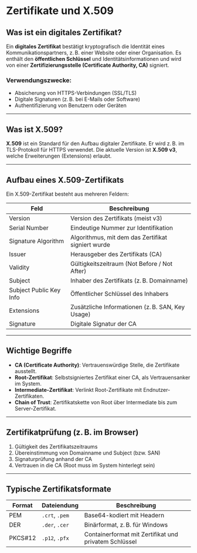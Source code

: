 
# Zertifikate und X.509

## Was ist ein digitales Zertifikat?

Ein **digitales Zertifikat** bestätigt kryptografisch die Identität eines Kommunikationspartners, z. B. einer Website oder einer Organisation. Es enthält den **öffentlichen Schlüssel** und Identitätsinformationen und wird von einer **Zertifizierungsstelle (Certificate Authority, CA)** signiert.

### Verwendungszwecke:

- Absicherung von HTTPS-Verbindungen (SSL/TLS)
- Digitale Signaturen (z. B. bei E-Mails oder Software)
- Authentifizierung von Benutzern oder Geräten

---

## Was ist X.509?

**X.509** ist ein Standard für den Aufbau digitaler Zertifikate. Er wird z. B. im TLS-Protokoll für HTTPS verwendet. Die aktuelle Version ist **X.509 v3**, welche Erweiterungen (Extensions) erlaubt.

---

## Aufbau eines X.509-Zertifikats

Ein X.509-Zertifikat besteht aus mehreren Feldern:

| Feld | Beschreibung |
|------|--------------|
| Version | Version des Zertifikats (meist v3) |
| Serial Number | Eindeutige Nummer zur Identifikation |
| Signature Algorithm | Algorithmus, mit dem das Zertifikat signiert wurde |
| Issuer | Herausgeber des Zertifikats (CA) |
| Validity | Gültigkeitszeitraum (Not Before / Not After) |
| Subject | Inhaber des Zertifikats (z. B. Domainname) |
| Subject Public Key Info | Öffentlicher Schlüssel des Inhabers |
| Extensions | Zusätzliche Informationen (z. B. SAN, Key Usage) |
| Signature | Digitale Signatur der CA |

---

## Wichtige Begriffe

- **CA (Certificate Authority)**: Vertrauenswürdige Stelle, die Zertifikate ausstellt.
- **Root-Zertifikat**: Selbstsigniertes Zertifikat einer CA, als Vertrauensanker im System.
- **Intermediate-Zertifikat**: Verlinkt Root-Zertifikate mit Endnutzer-Zertifikaten.
- **Chain of Trust**: Zertifikatskette von Root über Intermediate bis zum Server-Zertifikat.

---

## Zertifikatprüfung (z. B. im Browser)

1. Gültigkeit des Zertifikatszeitraums
2. Übereinstimmung von Domainname und Subject (bzw. SAN)
3. Signaturprüfung anhand der CA
4. Vertrauen in die CA (Root muss im System hinterlegt sein)

---

## Typische Zertifikatsformate

| Format | Dateiendung | Beschreibung |
|--------|-------------|---------------|
| PEM | `.crt`, `.pem` | Base64-kodiert mit Headern |
| DER | `.der`, `.cer` | Binärformat, z. B. für Windows |
| PKCS#12 | `.p12`, `.pfx` | Containerformat mit Zertifikat und privatem Schlüssel |
